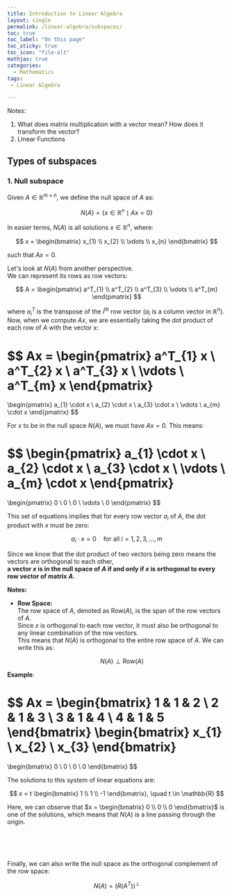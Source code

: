 ```yaml
---
title: Introduction to Linear Algebra
layout: single
permalink: /linear-algebra/subspaces/
toc: true
toc_label: "On this page"
toc_sticky: true
toc_icon: "file-alt"
mathjax: true
categories:
  - Mathematics
tags:
 - Linear Algebra

---
```


Notes:
1. What does matrix multiplication with a vector mean? How does it transform the vector?
2. Linear Functions

## Types of subspaces

### 1. Null subspace

Given $A \in \mathbb{R}^{m \times n}$, we define the null space of $A$ as:

$$
N(A) = \{ x \in \mathbb{R}^n \mid Ax = 0 \}
$$

In easier terms, $N(A)$ is all solutions $x \in \mathbb{R}^n$, where:

$$
x = \begin{bmatrix}
x_{1} \\
x_{2} \\
\vdots \\
x_{n}
\end{bmatrix}
$$

such that $Ax = 0$.

Let's look at $N(A)$ from another perspective.  
We can represent its rows as row vectors:

$$
A = \begin{pmatrix}
a^T_{1} \\
a^T_{2} \\
a^T_{3} \\
\vdots \\
a^T_{m}
\end{pmatrix}
$$

where $a^T_i$ is the transpose of the $i^{\text{th}}$ row vector ($a_i$ is a column vector in $\mathbb{R}^n$).  
Now, when we compute $Ax$, we are essentially taking the dot product of each row of $A$ with the vector $x$:

$$
Ax = \begin{pmatrix}
a^T_{1} x \\
a^T_{2} x \\
a^T_{3} x \\
\vdots \\
a^T_{m} x
\end{pmatrix}
= 
\begin{pmatrix}
a_{1} \cdot x \\
a_{2} \cdot x \\
a_{3} \cdot x \\
\vdots \\
a_{m} \cdot x
\end{pmatrix}
$$

For $x$ to be in the null space $N(A)$, we must have $Ax = 0$. This means:

$$
\begin{pmatrix}
a_{1} \cdot x \\
a_{2} \cdot x \\
a_{3} \cdot x \\
\vdots \\
a_{m} \cdot x
\end{pmatrix}
=
\begin{pmatrix}
0 \\
0 \\
0 \\
\vdots \\
0
\end{pmatrix}
$$

This set of equations implies that for every row vector $a_i$ of $A$, the dot product with $x$ must be zero:

$$
a_i \cdot x = 0 \quad \text{for all } i = 1, 2, 3, \dots, m
$$

Since we know that the dot product of two vectors being zero means the vectors are orthogonal to each other,  
**a vector $x$ is in the null space of $A$ if and only if $x$ is orthogonal to every row vector of matrix $A$.**

**Notes:**

- **Row Space:**  
  The row space of $A$, denoted as $\text{Row}(A)$, is the span of the row vectors of $A$.  
  Since $x$ is orthogonal to each row vector, it must also be orthogonal to any linear combination of the row vectors.  
  This means that $N(A)$ is orthogonal to the entire row space of $A$. We can write this as:

  $$
  N(A) \perp \text{Row}(A)
  $$

**Example**:

$$
Ax =
\begin{bmatrix}
1 & 1 & 2 \\
2 & 1 & 3 \\
3 & 1 & 4 \\
4 & 1 & 5
\end{bmatrix}
\begin{bmatrix}
x_{1} \\
x_{2} \\
x_{3}
\end{bmatrix}
=
\begin{bmatrix}
0 \\
0 \\
0 \\
0
\end{bmatrix}
$$

The solutions to this system of linear equations are:

$$
x = t \begin{bmatrix}
1 \\
1 \\
-1
\end{bmatrix}, \quad t \in \mathbb{R}
$$

Here, we can observe that $x = \begin{bmatrix} 0 \\ 0 \\ 0 \end{bmatrix}$ is one of the solutions, which means that $N(A)$ is a line passing through the origin.

<br><br><br>

Finally, we can also write the null space as the orthogonal complement of the row space:

$$
N(A) = \left( R(A^T) \right)^\perp
$$
